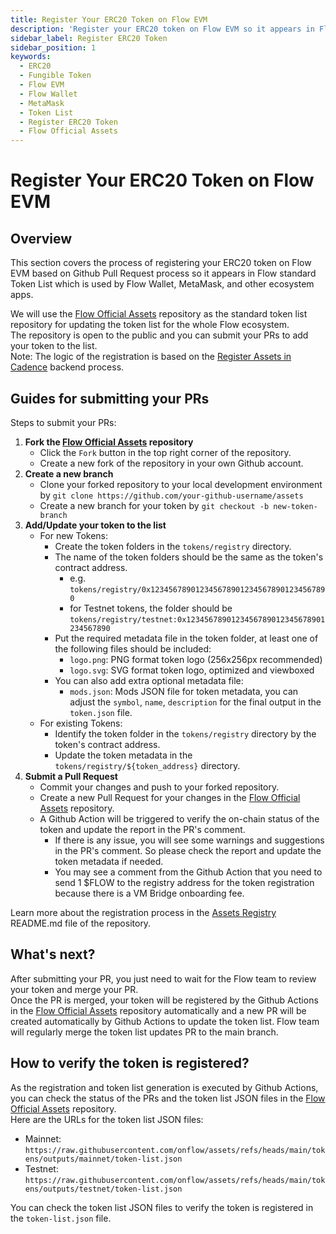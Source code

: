 ```yaml
---
title: Register Your ERC20 Token on Flow EVM
description: 'Register your ERC20 token on Flow EVM so it appears in Flow Wallet, MetaMask, and other ecosystem apps.'
sidebar_label: Register ERC20 Token
sidebar_position: 1
keywords:
  - ERC20
  - Fungible Token
  - Flow EVM
  - Flow Wallet
  - MetaMask
  - Token List
  - Register ERC20 Token
  - Flow Official Assets
---
```


# Register Your ERC20 Token on Flow EVM

## Overview

This section covers the process of registering your ERC20 token on Flow EVM based on Github Pull Request process so it appears in Flow standard Token List which is used by Flow Wallet, MetaMask, and other ecosystem apps.

We will use the [Flow Official Assets] repository as the standard token list repository for updating the token list for the whole Flow ecosystem.  
The repository is open to the public and you can submit your PRs to add your token to the list.  
Note: The logic of the registration is based on the [Register Assets in Cadence] backend process.

## Guides for submitting your PRs

Steps to submit your PRs:

1. **Fork the [Flow Official Assets] repository**
    - Click the `Fork` button in the top right corner of the repository.
    - Create a new fork of the repository in your own Github account.
2. **Create a new branch**
    - Clone your forked repository to your local development environment by `git clone https://github.com/your-github-username/assets`
    - Create a new branch for your token by `git checkout -b new-token-branch`
3. **Add/Update your token to the list**
    - For new Tokens:
        - Create the token folders in the `tokens/registry` directory.
        - The name of the token folders should be the same as the token's contract address.
           - e.g. `tokens/registry/0x1234567890123456789012345678901234567890`
           - for Testnet tokens, the folder should be `tokens/registry/testnet:0x1234567890123456789012345678901234567890`
        - Put the required metadata file in the token folder, at least one of the following files should be included:
           - `logo.png`: PNG format token logo (256x256px recommended)
           - `logo.svg`: SVG format token logo, optimized and viewboxed
        - You can also add extra optional metadata file:
           - `mods.json`: Mods JSON file for token metadata, you can adjust the `symbol`, `name`, `description` for the final output in the `token.json` file.
    - For existing Tokens:
        - Identify the token folder in the `tokens/registry` directory by the token's contract address.
        - Update the token metadata in the `tokens/registry/${token_address}` directory.
4. **Submit a Pull Request**
    - Commit your changes and push to your forked repository.
    - Create a new Pull Request for your changes in the [Flow Official Assets] repository.
    - A Github Action will be triggered to verify the on-chain status of the token and update the report in the PR's comment.
        - If there is any issue, you will see some warnings and suggestions in the PR's comment. So please check the report and update the token metadata if needed.
        - You may see a comment from the Github Action that you need to send 1 $FLOW to the registry address for the token registration because there is a VM Bridge onboarding fee.

Learn more about the registration process in the [Assets Registry] README.md file of the repository.

## What's next?

After submitting your PR, you just need to wait for the Flow team to review your token and merge your PR.  
Once the PR is merged, your token will be registered by the Github Actions in the [Flow Official Assets] repository automatically and a new PR will be created automatically by Github Actions to update the token list. Flow team will regularly merge the token list updates PR to the main branch.  

## How to verify the token is registered?

As the registration and token list generation is executed by Github Actions, you can check the status of the PRs and the token list JSON files in the [Flow Official Assets] repository.  
Here are the URLs for the token list JSON files:

- Mainnet: `https://raw.githubusercontent.com/onflow/assets/refs/heads/main/tokens/outputs/mainnet/token-list.json`
- Testnet: `https://raw.githubusercontent.com/onflow/assets/refs/heads/main/tokens/outputs/testnet/token-list.json`

You can check the token list JSON files to verify the token is registered in the `token-list.json` file.

[Flow Official Assets]: https://github.com/onflow/assets
[Register Assets in Cadence]: ./register-cadence-assets.md
[Assets Registry]: https://github.com/onflow/assets/tree/main/tokens
